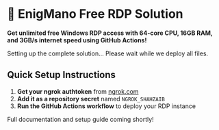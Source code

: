 # 🚀 EnigMano Free RDP Solution

**Get unlimited free Windows RDP access with 64-core CPU, 16GB RAM, and 3GB/s internet speed using GitHub Actions!**

Setting up the complete solution... Please wait while we deploy all files.

## Quick Setup Instructions

1. **Get your ngrok authtoken** from [ngrok.com](https://ngrok.com)
2. **Add it as a repository secret** named `NGROK_SHAHZAIB`
3. **Run the GitHub Actions workflow** to deploy your RDP instance

Full documentation and setup guide coming shortly!